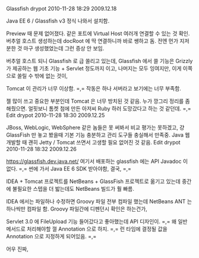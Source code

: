 Glassfish
drypot 2010-11-28 18:29
2009.12.18

Java EE 6 / Glassfish v3 정식 나와서 설치함.

Preview 때 문제 없어졌다.
같은 포트에 Virtual Host 여러개 연결할 수 있는 것 확인.
버추얼 호스트 생성하는데 docRoot 에 딱 연결하니까 바로 쌩하고 돔.
전엔 먼가 지저분한 것 마구 생성했었는데 그런 증상 안 보임.

버추얼 호스트 되니 Glassfish 로 급 쏠리고 있는데,
Glassfish 에서 쓸 기능은 Grizzly 가 제공하는 웹 기초 기능 + Servlet 정도까지 이고,
나머지는 모두 잉여지만, 이게 이쪽으로 쏠릴 수 밖에 없는 것이,

Tomcat 이 관리가 너무 이상함. =,=
작동은 하나 서버라고 보기에는 너무 부족함.

젤 많이 쓰고 중요한 부분인데 Tomcat 은 너무 방치된 것 같음. 누가 깡그리 정리를 좀 해줬으면.
얼핏보니 톰켓 첨에 만든 아저씨 Ruby 하러 도망갔다고 하는 것 같던데. =,=
Edit
drypot 2010-11-28 18:30
2009.12.25

JBoss, WebLogic, WebSphere 같은 놈들은 못 써봐서 비교 평가는 못하겠고,
걍 GlassFish 만 놓고 봤을때 기본 기능 충분하고 관리 도구들 충실해서 만족중.
Java 웹 개발할 때 괜히 Jetty / Tomcat 쓰면서 고생할 필요 없어진 것 같음.
Edit
drypot 2010-11-28 18:32
2009.12.26

https://glassfish.dev.java.net/ 여기서 배포하는 glassfish 에는 API Javadoc 이 없다. =,=
썬에 가서 Java EE 6 SDK 받아야함, 결국, =,=

IDEA + Tomcat 프로젝트를 NetBeans + GlassFish 프로젝트로 옮기고 있는데
중간에 불필요한 스텝을 더 밟는데도 NetBeans 빌드가 훨 빠름.

IDEA 에서는 파일하나 수정하면 Groovy 파일 전부 컴파일 했는데 NetBeans ANT 는 하나씩만 컴파일 함.
Groovy 파일간에 디펜던시 확인은 하는건가,

Servlet 3.0 에 FileUpload 기능 들어갔다고 좋아했는데 API 디자인이. =,=
왜 일반 메서드로 처리해야할 껄 Annotation 으로 하지. =,=
런 타임에 결정될 값을 Annotation 으로 지정하게 되어있음. =,=

어우 진짜,